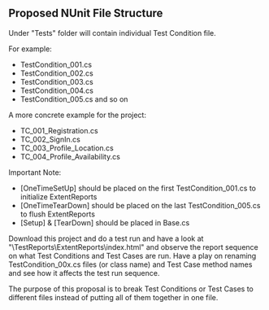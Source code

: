 ## Proposed NUnit File Structure

Under "Tests" folder will contain individual Test Condition file. 

For example:
- TestCondition_001.cs
- TestCondition_002.cs
- TestCondition_003.cs 
- TestCondition_004.cs
- TestCondition_005.cs and so on

A more concrete example for the project:
- TC_001_Registration.cs
- TC_002_SignIn.cs
- TC_003_Profile_Location.cs
- TC_004_Profile_Availability.cs

Important Note:
- [OneTimeSetUp] should be placed on the first TestCondition_001.cs to initialize ExtentReports
- [OneTimeTearDown] should be placed on the last TestCondition_005.cs to flush ExtentReports
- [Setup] & [TearDown] should be placed in Base.cs

Download this project and do a test run and have a look at "\TestReports\ExtentReports\index.html" and observe the report sequence on what Test Conditions and Test Cases are run. Have a play on renaming TestCondition_00x.cs files (or class name) and Test Case method names and see how it affects the test run sequence. 

The purpose of this proposal is to break Test Conditions or Test Cases to different files instead of putting all of them together in one file. 
